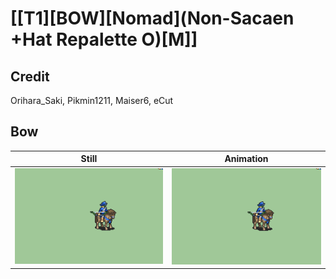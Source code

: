 # [\[T1\]\[BOW\]\[Nomad\]\(Non-Sacaen +Hat Repalette O\)\[M\]]

## Credit

Orihara_Saki, Pikmin1211, Maiser6, eCut
	
## Bow

| Still | Animation |
| :---: | :-------: |
| ![Bow still](./Bow_000.png) | ![Bow animation](./Bow.gif) |
